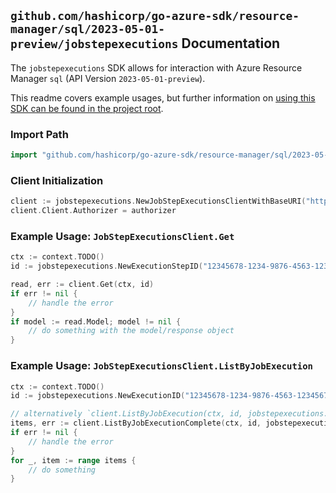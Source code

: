 
## `github.com/hashicorp/go-azure-sdk/resource-manager/sql/2023-05-01-preview/jobstepexecutions` Documentation

The `jobstepexecutions` SDK allows for interaction with Azure Resource Manager `sql` (API Version `2023-05-01-preview`).

This readme covers example usages, but further information on [using this SDK can be found in the project root](https://github.com/hashicorp/go-azure-sdk/tree/main/docs).

### Import Path

```go
import "github.com/hashicorp/go-azure-sdk/resource-manager/sql/2023-05-01-preview/jobstepexecutions"
```


### Client Initialization

```go
client := jobstepexecutions.NewJobStepExecutionsClientWithBaseURI("https://management.azure.com")
client.Client.Authorizer = authorizer
```


### Example Usage: `JobStepExecutionsClient.Get`

```go
ctx := context.TODO()
id := jobstepexecutions.NewExecutionStepID("12345678-1234-9876-4563-123456789012", "example-resource-group", "serverName", "jobAgentName", "jobName", "jobExecutionId", "stepName")

read, err := client.Get(ctx, id)
if err != nil {
	// handle the error
}
if model := read.Model; model != nil {
	// do something with the model/response object
}
```


### Example Usage: `JobStepExecutionsClient.ListByJobExecution`

```go
ctx := context.TODO()
id := jobstepexecutions.NewExecutionID("12345678-1234-9876-4563-123456789012", "example-resource-group", "serverName", "jobAgentName", "jobName", "jobExecutionId")

// alternatively `client.ListByJobExecution(ctx, id, jobstepexecutions.DefaultListByJobExecutionOperationOptions())` can be used to do batched pagination
items, err := client.ListByJobExecutionComplete(ctx, id, jobstepexecutions.DefaultListByJobExecutionOperationOptions())
if err != nil {
	// handle the error
}
for _, item := range items {
	// do something
}
```
